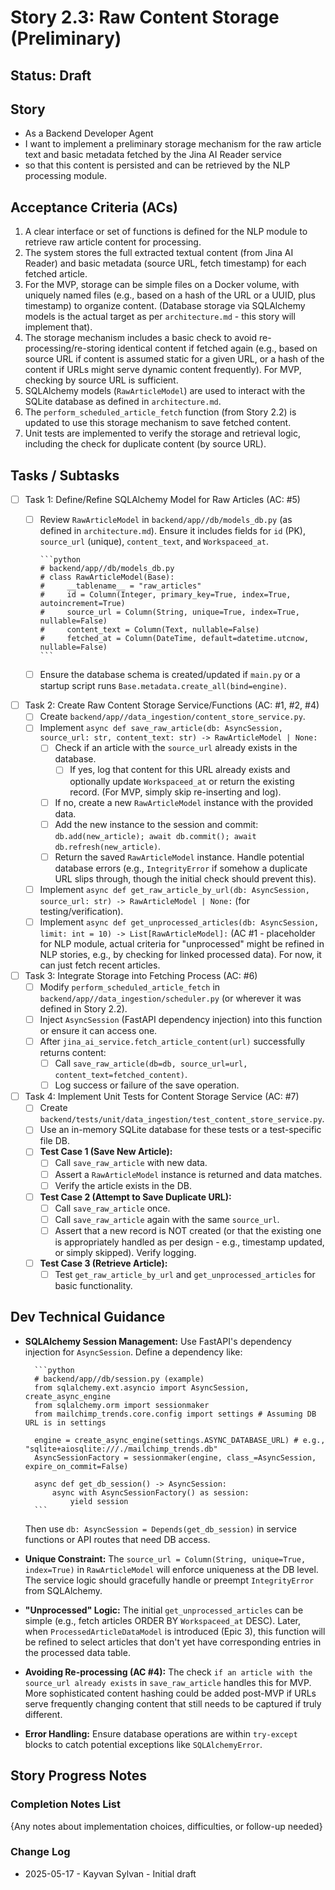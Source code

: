 # Story 2.3: Raw Content Storage (Preliminary)

## Status: Draft

## Story

- As a Backend Developer Agent
- I want to implement a preliminary storage mechanism for the raw article text and basic metadata fetched by the Jina AI Reader service
- so that this content is persisted and can be retrieved by the NLP processing module.

## Acceptance Criteria (ACs)

1. A clear interface or set of functions is defined for the NLP module to retrieve raw article content for processing.
2. The system stores the full extracted textual content (from Jina AI Reader) and basic metadata (source URL, fetch timestamp) for each fetched article.
3. For the MVP, storage can be simple files on a Docker volume, with uniquely named files (e.g., based on a hash of the URL or a UUID, plus timestamp) to organize content. (Database storage via SQLAlchemy models is the actual target as per `architecture.md` - this story will implement that).
4. The storage mechanism includes a basic check to avoid re-processing/re-storing identical content if fetched again (e.g., based on source URL if content is assumed static for a given URL, or a hash of the content if URLs might serve dynamic content frequently). For MVP, checking by source URL is sufficient.
5. SQLAlchemy models (`RawArticleModel`) are used to interact with the SQLite database as defined in `architecture.md`.
6. The `perform_scheduled_article_fetch` function (from Story 2.2) is updated to use this storage mechanism to save fetched content.
7. Unit tests are implemented to verify the storage and retrieval logic, including the check for duplicate content (by source URL).

## Tasks / Subtasks

- [ ] Task 1: Define/Refine SQLAlchemy Model for Raw Articles (AC: #5)
  - [ ] Review `RawArticleModel` in `backend/app//db/models_db.py` (as defined in `architecture.md`). Ensure it includes fields for `id` (PK), `source_url` (unique), `content_text`, and `Workspaceed_at`.

        ```python
        # backend/app//db/models_db.py
        # class RawArticleModel(Base):
        #     __tablename__ = "raw_articles"
        #     id = Column(Integer, primary_key=True, index=True, autoincrement=True)
        #     source_url = Column(String, unique=True, index=True, nullable=False)
        #     content_text = Column(Text, nullable=False)
        #     fetched_at = Column(DateTime, default=datetime.utcnow, nullable=False)
        ```

  - [ ] Ensure the database schema is created/updated if `main.py` or a startup script runs `Base.metadata.create_all(bind=engine)`.
- [ ] Task 2: Create Raw Content Storage Service/Functions (AC: #1, #2, #4)
  - [ ] Create `backend/app//data_ingestion/content_store_service.py`.
  - [ ] Implement `async def save_raw_article(db: AsyncSession, source_url: str, content_text: str) -> RawArticleModel | None:`
    - [ ] Check if an article with the `source_url` already exists in the database.
      - [ ] If yes, log that content for this URL already exists and optionally update `Workspaceed_at` or return the existing record. (For MVP, simply skip re-inserting and log).
    - [ ] If no, create a new `RawArticleModel` instance with the provided data.
    - [ ] Add the new instance to the session and commit: `db.add(new_article); await db.commit(); await db.refresh(new_article)`.
    - [ ] Return the saved `RawArticleModel` instance. Handle potential database errors (e.g., `IntegrityError` if somehow a duplicate URL slips through, though the initial check should prevent this).
  - [ ] Implement `async def get_raw_article_by_url(db: AsyncSession, source_url: str) -> RawArticleModel | None:` (for testing/verification).
  - [ ] Implement `async def get_unprocessed_articles(db: AsyncSession, limit: int = 10) -> List[RawArticleModel]:` (AC #1 - placeholder for NLP module, actual criteria for "unprocessed" might be refined in NLP stories, e.g., by checking for linked processed data). For now, it can just fetch recent articles.
- [ ] Task 3: Integrate Storage into Fetching Process (AC: #6)
  - [ ] Modify `perform_scheduled_article_fetch` in `backend/app//data_ingestion/scheduler.py` (or wherever it was defined in Story 2.2).
  - [ ] Inject `AsyncSession` (FastAPI dependency injection) into this function or ensure it can access one.
  - [ ] After `jina_ai_service.fetch_article_content(url)` successfully returns content:
    - [ ] Call `save_raw_article(db=db, source_url=url, content_text=fetched_content)`.
    - [ ] Log success or failure of the save operation.
- [ ] Task 4: Implement Unit Tests for Content Storage Service (AC: #7)
  - [ ] Create `backend/tests/unit/data_ingestion/test_content_store_service.py`.
  - [ ] Use an in-memory SQLite database for these tests or a test-specific file DB.
  - [ ] **Test Case 1 (Save New Article):**
    - [ ] Call `save_raw_article` with new data.
    - [ ] Assert a `RawArticleModel` instance is returned and data matches.
    - [ ] Verify the article exists in the DB.
  - [ ] **Test Case 2 (Attempt to Save Duplicate URL):**
    - [ ] Call `save_raw_article` once.
    - [ ] Call `save_raw_article` again with the same `source_url`.
    - [ ] Assert that a new record is NOT created (or that the existing one is appropriately handled as per design - e.g., timestamp updated, or simply skipped). Verify logging.
  - [ ] **Test Case 3 (Retrieve Article):**
    - [ ] Test `get_raw_article_by_url` and `get_unprocessed_articles` for basic functionality.

## Dev Technical Guidance

- **SQLAlchemy Session Management:** Use FastAPI's dependency injection for `AsyncSession`. Define a dependency like:

        ```python
        # backend/app//db/session.py (example)
        from sqlalchemy.ext.asyncio import AsyncSession, create_async_engine
        from sqlalchemy.orm import sessionmaker
        from mailchimp_trends.core.config import settings # Assuming DB URL is in settings

        engine = create_async_engine(settings.ASYNC_DATABASE_URL) # e.g., "sqlite+aiosqlite:///./mailchimp_trends.db"
        AsyncSessionFactory = sessionmaker(engine, class_=AsyncSession, expire_on_commit=False)

        async def get_db_session() -> AsyncSession:
            async with AsyncSessionFactory() as session:
                yield session
        ```

    Then use `db: AsyncSession = Depends(get_db_session)` in service functions or API routes that need DB access.
- **Unique Constraint:** The `source_url = Column(String, unique=True, index=True)` in `RawArticleModel` will enforce uniqueness at the DB level. The service logic should gracefully handle or preempt `IntegrityError` from SQLAlchemy.
- **"Unprocessed" Logic:** The initial `get_unprocessed_articles` can be simple (e.g., fetch articles ORDER BY `Workspaceed_at` DESC). Later, when `ProcessedArticleDataModel` is introduced (Epic 3), this function will be refined to select articles that don't yet have corresponding entries in the processed data table.
- **Avoiding Re-processing (AC #4):** The check `if an article with the source_url already exists` in `save_raw_article` handles this for MVP. More sophisticated content hashing could be added post-MVP if URLs serve frequently changing content that still needs to be captured if truly different.
- **Error Handling:** Ensure database operations are within `try-except` blocks to catch potential exceptions like `SQLAlchemyError`.

## Story Progress Notes

### Completion Notes List

{Any notes about implementation choices, difficulties, or follow-up needed}

### Change Log

- 2025-05-17 - Kayvan Sylvan - Initial draft
